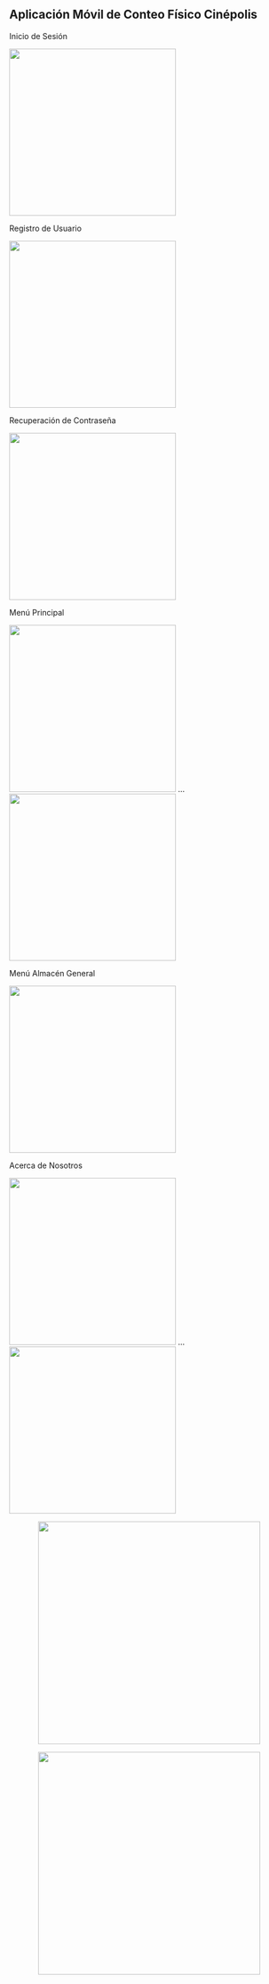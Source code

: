 ## Aplicación Móvil de Conteo Físico Cinépolis 

Inicio de Sesión

<img src="Screenshots%20Aplicación%20Cinépolis/Screenshot_20200508_000012_com.abundis.proyecto_cinepolis.jpg" width="300">

Registro de Usuario

<img src="Screenshots%20Aplicación%20Cinépolis/Screenshot_20200508_000655_com.abundis.proyecto_cinepolis.jpg" width="300">

Recuperación de Contraseña

<img src="Screenshots%20Aplicación%20Cinépolis/Screenshot_20200508_000705_com.abundis.proyecto_cinepolis.jpg" width="300">

Menú Principal

<img src="Screenshots%20Aplicación%20Cinépolis/Screenshot_20200508_000238_com.abundis.proyecto_cinepolis.jpg" width="300"> ... <img src="Screenshots%20Aplicación%20Cinépolis/Screenshot_20200508_000243_com.abundis.proyecto_cinepolis.jpg" width="300">

Menú Almacén General

<img src="Screenshots%20Aplicación%20Cinépolis/Screenshot_20200604_193704_com.abundis.proyecto_cinepolis.jpg" width="300"> 

Acerca de Nosotros

<img src="Screenshots%20Aplicación%20Cinépolis/Screenshot_20200604_153127_com.abundis.proyecto_cinepolis.jpg" width="300"> ... <img src="Screenshots%20Aplicación%20Cinépolis/Screenshot_20200604_153132_com.abundis.proyecto_cinepolis.jpg" width="300"> 



<p align="center">
   <img src="Screenshots%20Aplicación%20Cinépolis/LogoAndroidStudio.png" width="400">
</p>

<p align="center">
   <img src="Screenshots%20Aplicación%20Cinépolis/LogoFirebase.png" width="400">
</p>


